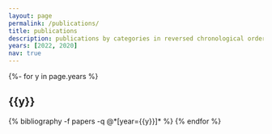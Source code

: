 ```yaml
---
layout: page
permalink: /publications/
title: publications
description: publications by categories in reversed chronological order. generated by jekyll-scholar.
years: [2022, 2020]
nav: true
---
```

<!-- _pages/publications.md -->
<div class="publications">

{%- for y in page.years %}
  <h2 class="year">{{y}}</h2>
  {% bibliography -f papers -q @*[year={{y}}]* %}
{% endfor %}

</div>
